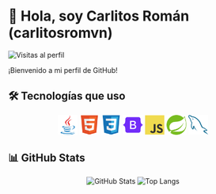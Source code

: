 # 👋 Hola, soy Carlitos Román (carlitosromvn)

![Visitas al perfil](https://komarev.com/ghpvc/?username=carlitosromvn&color=blue)

¡Bienvenido a mi perfil de GitHub!

## 🛠 Tecnologías que uso

<p align="center">
  <img src="https://raw.githubusercontent.com/devicons/devicon/master/icons/java/java-original.svg" alt="Java" width="40" height="40"/>
  <img src="https://raw.githubusercontent.com/devicons/devicon/master/icons/html5/html5-original.svg" alt="HTML" width="40" height="40"/>
  <img src="https://raw.githubusercontent.com/devicons/devicon/master/icons/css3/css3-original.svg" alt="CSS" width="40" height="40"/>
  <img src="https://raw.githubusercontent.com/devicons/devicon/master/icons/bootstrap/bootstrap-plain.svg" alt="Bootstrap" width="40" height="40"/>
  <img src="https://raw.githubusercontent.com/devicons/devicon/master/icons/javascript/javascript-original.svg" alt="JavaScript" width="40" height="40"/>
  <img src="https://raw.githubusercontent.com/devicons/devicon/master/icons/spring/spring-original.svg" alt="Spring" width="40" height="40"/>
  <img src="https://raw.githubusercontent.com/devicons/devicon/master/icons/mysql/mysql-original.svg" alt="SQL" width="40" height="40"/>
</p>

## 📊 GitHub Stats
<p align="center">
  <img src="https://github-readme-stats.vercel.app/api?username=CarlosRomanAbad&show_icons=true&theme=radical" alt="GitHub Stats"/>
  <img src="https://github-readme-stats.vercel.app/api/top-langs/?username=CarlosRomanAbad&layout=compact&theme=radical" alt="Top Langs"/>
</p>
